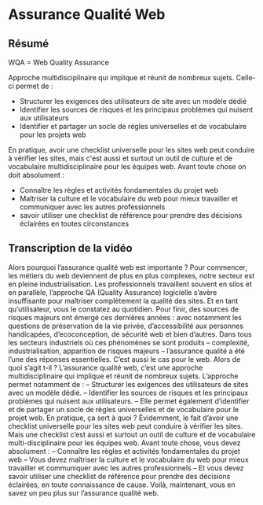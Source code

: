 # Assurance Qualité Web

## Résumé

WQA = Web Quality Assurance

Approche multidisciplinaire qui implique et réunit de nombreux sujets. Celle-ci permet de :

- Structurer les exigences des utilisateurs de site avec un modèle dédié
- Identifier les sources de risques et les principaux problèmes qui nuisent aux utilisateurs
- Identifier et partager un socle de règles universelles et de vocabulaire pour les projets web

En pratique, avoir une checklist universelle pour les sites web peut conduire à vérifier les sites, mais c'est aussi et surtout un outil de culture et de vocabulaire multidisciplinaire pour les équipes web. Avant toute chose on doit absolument :

- Connaître les règles et activités fondamentales du projet web
- Maîtriser la culture et le vocabulaire du web pour mieux travailler et communiquer avec les autres professionnels 
- savoir utiliser une checklist de référence pour prendre des décisions éclairées en toutes circonstances

## Transcription de la vidéo

Alors pourquoi l’assurance qualité web est importante ?
Pour commencer, les métiers du web deviennent de plus en plus complexes, notre secteur est
en pleine industrialisation. Les professionnels travaillent souvent en silos et en parallèle, l’approche QA (Quality Assurance) logicielle s’avère insuffisante pour maîtriser complètement la qualité des sites. Et en tant qu’utilisateur, vous le constatez au quotidien.
Pour finir, des sources de risques majeurs ont émergé ces dernières années : avec notamment les questions de préservation de la vie privée, d’accessibilité aux personnes
handicapées, d’ecoconception, de sécurité web et bien d’autres.
Dans tous les secteurs industriels où ces phénomènes se sont produits – complexité, industrialisation, apparition de risques majeurs – l’assurance qualité a été l’une des réponses essentielles.
C’est aussi le cas pour le web.
Alors de quoi s’agit t-il ?
L’assurance qualité web, c’est une approche multidisciplinaire qui implique et réunit
de nombreux sujets. L’approche permet notamment de :
– Structurer les exigences des utilisateurs de sites avec un modèle dédié.
– Identifier les sources de risques et les principaux problèmes qui nuisent aux utilisateurs.
– Elle permet également d’identifier et de partager un socle de règles universelles et de vocabulaire pour le projet web.
En pratique, ça sert à quoi ?
Évidemment, le fait d’avoir une checklist universelle pour les sites web peut conduire
à vérifier les sites. Mais une checklist c’est aussi et surtout un outil de culture et de vocabulaire multi-disciplinaire pour les équipes web.
Avant toute chose, vous devez absolument :
– Connaître les règles et activités fondamentales du projet web
– Vous devez maîtriser la culture et le vocabulaire du web pour mieux travailler et communiquer avec
les autres professionnels
– Et vous devez savoir utiliser une checklist de référence pour prendre des décisions éclairées, en
toute connaissance de cause.
Voilà, maintenant, vous en savez un peu plus sur l’assurance qualité web.